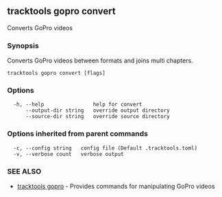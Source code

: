 ## tracktools gopro convert

Converts GoPro videos

### Synopsis

Converts GoPro videos between formats and joins multi chapters.

```
tracktools gopro convert [flags]
```

### Options

```
  -h, --help                help for convert
      --output-dir string   override output directory
      --source-dir string   override source directory
```

### Options inherited from parent commands

```
  -c, --config string   config file (Default .tracktools.toml)
  -v, --verbose count   verbose output
```

### SEE ALSO

* [tracktools gopro](tracktools_gopro.md)	 - Provides commands for manipulating GoPro videos


